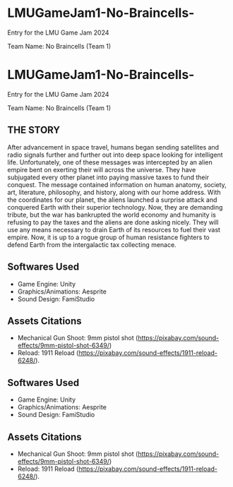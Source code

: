 # LMUGameJam1-No-Braincells-
Entry for the LMU Game Jam 2024

Team Name: No Braincells (Team 1)

# LMUGameJam1-No-Braincells-
Entry for the LMU Game Jam 2024

Team Name: No Braincells (Team 1)

## THE STORY
After advancement in space travel, humans began sending satellites and radio signals further and further out into deep space looking for intelligent life. Unfortunately, one of these messages was intercepted by an alien empire bent on exerting their will across the universe. They have subjugated every other planet into paying massive taxes to fund their conquest. The message contained information on human anatomy, society, art, literature, philosophy, and history, along with our home address. With the coordinates for our planet, the aliens launched a surprise attack and conquered Earth with their superior technology. Now, they are demanding tribute, but the war has bankrupted the world economy and humanity is refusing to pay the taxes and the aliens are done asking nicely. They will use any means necessary to drain Earth of its resources to fuel their vast empire. Now, it is up to a rogue group of human resistance fighters to defend Earth from the intergalactic tax collecting menace.

## Softwares Used
* Game Engine: Unity
* Graphics/Animations: Aesprite
* Sound Design: FamiStudio

## Assets Citations
* Mechanical Gun Shoot: 9mm pistol shot (https://pixabay.com/sound-effects/9mm-pistol-shot-6349/)
* Reload: 1911 Reload (https://pixabay.com/sound-effects/1911-reload-6248/).


## Softwares Used
* Game Engine: Unity
* Graphics/Animations: Aesprite
* Sound Design: FamiStudio

## Assets Citations
* Mechanical Gun Shoot: 9mm pistol shot (https://pixabay.com/sound-effects/9mm-pistol-shot-6349/)
* Reload: 1911 Reload (https://pixabay.com/sound-effects/1911-reload-6248/).
